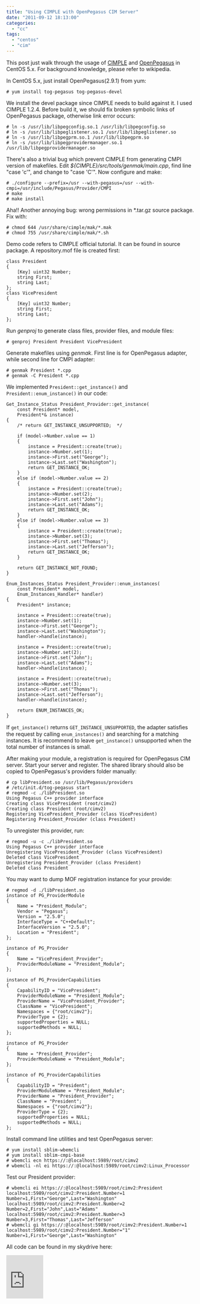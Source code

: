 ```yaml
---
title: "Using CIMPLE with OpenPegasus CIM Server"
date: "2011-09-12 18:13:00"
categories: 
  - "cc"
tags: 
  - "centos"
  - "cim"
---
```


This post just walk through the usage of [CIMPLE](http://simplewbem.org/) and [OpenPegasus](http://www.openpegasus.org/) in CentOS 5.x. For background knowledge, please refer to wikipedia.

In CentOS 5.x, just install OpenPegasus(2.9.1) from yum:

```
# yum install tog-pegasus tog-pegasus-devel
```

We install the devel package since CIMPLE needs to build against it. I used CIMPLE 1.2.4. Before build it, we should fix broken symbolic links of OpenPegasus package, otherwise link error occurs:

```
# ln -s /usr/lib/libpegconfig.so.1 /usr/lib/libpegconfig.so
# ln -s /usr/lib/libpeglistener.so.1 /usr/lib/libpeglistener.so
# ln -s /usr/lib/libpegprm.so.1 /usr/lib/libpegprm.so
# ln -s /usr/lib/libpegprovidermanager.so.1 /usr/lib/libpegprovidermanager.so
```

There's also a trivial bug which prevent CIMPLE from generating CMPI version of makefiles. Edit _${CIMPLE}/src/tools/genmak/main.cpp_, find line "case 'c'", and change to "case 'C'". Now configure and make:

```
# ./configure --prefix=/usr --with-pegasus=/usr --with-cmpi=/usr/include/Pegasus/Provider/CMPI
# make
# make install
```

Aha!! Another annoying bug: wrong permissions in \*.tar.gz source package. Fix with:

```
# chmod 644 /usr/share/cimple/mak/*.mak
# chmod 755 /usr/share/cimple/mak/*.sh
```

Demo code refers to CIMPLE official tutorial. It can be found in source package. A repository.mof file is created first:

```
class President
{
    [Key] uint32 Number;
    string First;
    string Last;
};
class VicePresident
{
    [Key] uint32 Number;
    string First;
    string Last;
};
```

Run _genproj_ to generate class files, provider files, and module files:

```
# genproj President President VicePresident
```

Generate makefiles using _genmak_. First line is for OpenPegasus adapter, while second line for CMPI adapter:

```
# genmak President *.cpp
# genmak -C President *.cpp
```

We implemented `President::get_instance()` and `President::enum_instance()` in our code:

```
Get_Instance_Status President_Provider::get_instance(
    const President* model,
    President*& instance)
{
    /* return GET_INSTANCE_UNSUPPORTED;  */

    if (model->Number.value == 1)
    {
        instance = President::create(true);
        instance->Number.set(1);
        instance->First.set("George");
        instance->Last.set("Washington");
        return GET_INSTANCE_OK;
    }
    else if (model->Number.value == 2)
    {
        instance = President::create(true);
        instance->Number.set(2);
        instance->First.set("John");
        instance->Last.set("Adams");
        return GET_INSTANCE_OK;
    }
    else if (model->Number.value == 3)
    {
        instance = President::create(true);
        instance->Number.set(3);
        instance->First.set("Thomas");
        instance->Last.set("Jefferson");
        return GET_INSTANCE_OK;
    }

    return GET_INSTANCE_NOT_FOUND;
}

Enum_Instances_Status President_Provider::enum_instances(
    const President* model,
    Enum_Instances_Handler* handler)
{
    President* instance;

    instance = President::create(true);
    instance->Number.set(1);
    instance->First.set("George");
    instance->Last.set("Washington");
    handler->handle(instance);

    instance = President::create(true);
    instance->Number.set(2);
    instance->First.set("John");
    instance->Last.set("Adams");
    handler->handle(instance);

    instance = President::create(true);
    instance->Number.set(3);
    instance->First.set("Thomas");
    instance->Last.set("Jefferson");
    handler->handle(instance);
    
    return ENUM_INSTANCES_OK;
}
```

If `get_instance()` returns `GET_INSTANCE_UNSUPPORTED`, the adapter satisﬁes the request by calling `enum_instances()` and searching for a matching instances. It is recommend to leave `get_instance()` unsupported when the total number of instances is small.

After making your module, a registration is required for OpenPegasus CIM server. Start your server and register. The shared library should also be copied to OpenPegasus's providers folder manually:

```
# cp libPresident.so /usr/lib/Pegasus/providers
# /etc/init.d/tog-pegasus start
# regmod -c ./libPresident.so
Using Pegasus C++ provider interface
Creating class VicePresident (root/cimv2)
Creating class President (root/cimv2)
Registering VicePresident_Provider (class VicePresident)
Registering President_Provider (class President)
```

To unregister this provider, run:

```
# regmod -u -c ./libPresident.so
Using Pegasus C++ provider interface
Unregistering VicePresident_Provider (class VicePresident)
Deleted class VicePresident
Unregistering President_Provider (class President)
Deleted class President
```

You may want to dump MOF registration instance for your provide:

```
# regmod -d ./libPresident.so
instance of PG_ProviderModule
{
    Name = "President_Module";
    Vendor = "Pegasus";
    Version = "2.5.0";
    InterfaceType = "C++Default";
    InterfaceVersion = "2.5.0";
    Location = "President";
};

instance of PG_Provider
{
    Name = "VicePresident_Provider";
    ProviderModuleName = "President_Module";
};

instance of PG_ProviderCapabilities
{
    CapabilityID = "VicePresident";
    ProviderModuleName = "President_Module";
    ProviderName = "VicePresident_Provider";
    ClassName = "VicePresident";
    Namespaces = {"root/cimv2"};
    ProviderType = {2};
    supportedProperties = NULL;
    supportedMethods = NULL;
};

instance of PG_Provider
{
    Name = "President_Provider";
    ProviderModuleName = "President_Module";
};

instance of PG_ProviderCapabilities
{
    CapabilityID = "President";
    ProviderModuleName = "President_Module";
    ProviderName = "President_Provider";
    ClassName = "President";
    Namespaces = {"root/cimv2"};
    ProviderType = {2};
    supportedProperties = NULL;
    supportedMethods = NULL;
};
```

Install command line utilities and test OpenPegasus server:

```
# yum install sblim-wbemcli
# yum install sblim-cmpi-base
# wbemcli ecn https://:@localhost:5989/root/cimv2
# wbemcli -nl ei https://:@localhost:5989/root/cimv2:Linux_Processor
```

Test our President provider:

```
# wbemcli ei https://:@localhost:5989/root/cimv2:President
localhost:5989/root/cimv2:President.Number=1 Number=1,First="George",Last="Washington"
localhost:5989/root/cimv2:President.Number=2 Number=2,First="John",Last="Adams"
localhost:5989/root/cimv2:President.Number=3 Number=3,First="Thomas",Last="Jefferson"
# wbemcli gi https://:@localhost:5989/root/cimv2:President.Number=1
localhost:5989/root/cimv2:President.Number="1" Number=1,First="George",Last="Washington"
```

All code can be found in my skydrive here:

<iframe style="background-color: #fcfcfc; height: 115px; padding: 0pt; width: 98px;" title="Preview" src="https://skydrive.live.com/embedicon.aspx/share/dev/cmpi.tar.gz?cid=481cbe104492a3af&amp;sc=documents" width="300" height="150" frameborder="0" marginwidth="0" marginheight="0" scrolling="no"></iframe>
